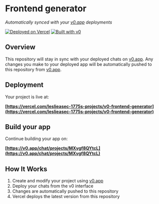 # Frontend generator

*Automatically synced with your [v0.app](https://v0.app) deployments*

[![Deployed on Vercel](https://img.shields.io/badge/Deployed%20on-Vercel-black?style=for-the-badge&logo=vercel)](https://vercel.com/leslieasec-1775s-projects/v0-frontend-generator)
[![Built with v0](https://img.shields.io/badge/Built%20with-v0.app-black?style=for-the-badge)](https://v0.app/chat/projects/MXvgf8QYtcL)

## Overview

This repository will stay in sync with your deployed chats on [v0.app](https://v0.app).
Any changes you make to your deployed app will be automatically pushed to this repository from [v0.app](https://v0.app).

## Deployment

Your project is live at:

**[https://vercel.com/leslieasec-1775s-projects/v0-frontend-generator](https://vercel.com/leslieasec-1775s-projects/v0-frontend-generator)**

## Build your app

Continue building your app on:

**[https://v0.app/chat/projects/MXvgf8QYtcL](https://v0.app/chat/projects/MXvgf8QYtcL)**

## How It Works

1. Create and modify your project using [v0.app](https://v0.app)
2. Deploy your chats from the v0 interface
3. Changes are automatically pushed to this repository
4. Vercel deploys the latest version from this repository